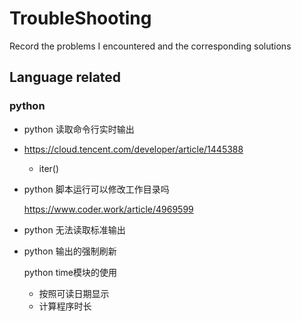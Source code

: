 # TroubleShooting

Record the problems I encountered and the corresponding solutions

## Language related

### python 

- python 读取命令行实时输出
  
- https://cloud.tencent.com/developer/article/1445388	
  - iter()
  
- python 脚本运行可以修改工作目录吗

  https://www.coder.work/article/4969599

- python 无法读取标准输出

- python 输出的强制刷新 

  python time模块的使用
  - 按照可读日期显示
  - 计算程序时长

